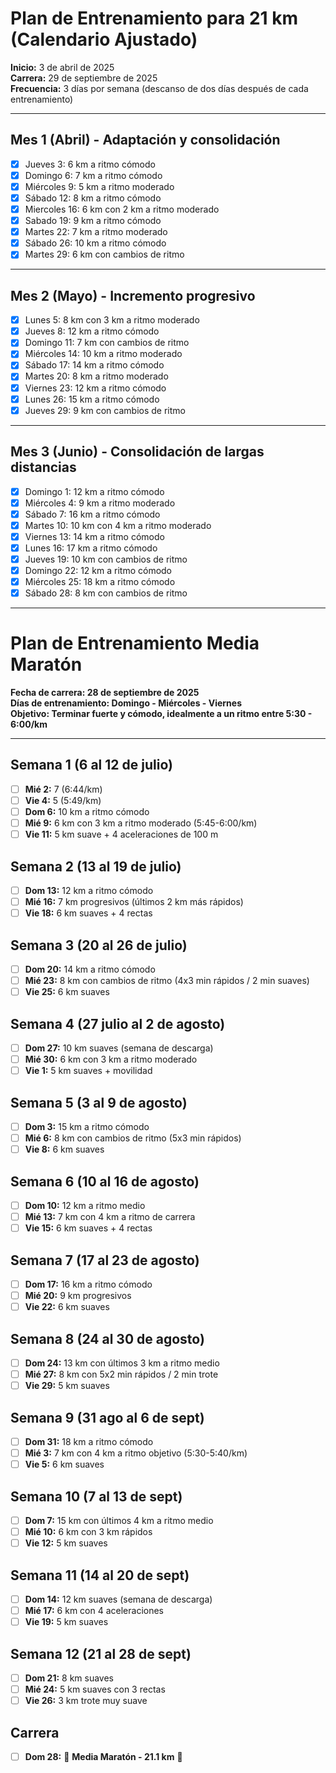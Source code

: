 # Plan de Entrenamiento para 21 km (Calendario Ajustado)

**Inicio:** 3 de abril de 2025  
**Carrera:** 29 de septiembre de 2025  
**Frecuencia:** 3 días por semana (descanso de dos días después de cada entrenamiento)

---

## Mes 1 (Abril) - Adaptación y consolidación
- [x] Jueves 3: 6 km a ritmo cómodo  
- [x] Domingo 6: 7 km a ritmo cómodo  
- [x] Miércoles 9: 5 km a ritmo moderado  
- [x] Sábado 12: 8 km a ritmo cómodo  
- [x] Miercoles 16: 6 km con 2 km a ritmo moderado  
- [x] Sabado 19: 9 km a ritmo cómodo  
- [x] Martes 22: 7 km a ritmo moderado  
- [x] Sábado 26: 10 km a ritmo cómodo
- [x] Martes 29: 6 km con cambios de ritmo

---

## Mes 2 (Mayo) - Incremento progresivo
- [x] Lunes 5: 8 km con 3 km a ritmo moderado  
- [x] Jueves 8: 12 km a ritmo cómodo  
- [x] Domingo 11: 7 km con cambios de ritmo  
- [x] Miércoles 14: 10 km a ritmo moderado  
- [x] Sábado 17: 14 km a ritmo cómodo  
- [x] Martes 20: 8 km a ritmo moderado  
- [x] Viernes 23: 12 km a ritmo cómodo  
- [x] Lunes 26: 15 km a ritmo cómodo  
- [x] Jueves 29: 9 km con cambios de ritmo

---

## Mes 3 (Junio) - Consolidación de largas distancias
- [x] Domingo 1: 12 km a ritmo cómodo  
- [x] Miércoles 4: 9 km a ritmo moderado  
- [x] Sábado 7: 16 km a ritmo cómodo  
- [x] Martes 10: 10 km con 4 km a ritmo moderado  
- [x] Viernes 13: 14 km a ritmo cómodo  
- [x] Lunes 16: 17 km a ritmo cómodo  
- [x] Jueves 19: 10 km con cambios de ritmo  
- [x] Domingo 22: 12 km a ritmo cómodo  
- [x] Miércoles 25: 18 km a ritmo cómodo  
- [x] Sábado 28: 8 km con cambios de ritmo

---

# Plan de Entrenamiento Media Maratón  
**Fecha de carrera: 28 de septiembre de 2025**  
**Días de entrenamiento: Domingo - Miércoles - Viernes**  
**Objetivo: Terminar fuerte y cómodo, idealmente a un ritmo entre 5:30 - 6:00/km**

---

## Semana 1 (6 al 12 de julio)
- [ ] **Mié 2:** 7 (6:44/km) 
- [ ] **Vie 4:** 5 (5:49/km)  
- [ ] **Dom 6:** 10 km a ritmo cómodo  
- [ ] **Mié 9:** 6 km con 3 km a ritmo moderado (5:45-6:00/km)  
- [ ] **Vie 11:** 5 km suave + 4 aceleraciones de 100 m  

## Semana 2 (13 al 19 de julio)
- [ ] **Dom 13:** 12 km a ritmo cómodo  
- [ ] **Mié 16:** 7 km progresivos (últimos 2 km más rápidos)  
- [ ] **Vie 18:** 6 km suaves + 4 rectas  

## Semana 3 (20 al 26 de julio)
- [ ] **Dom 20:** 14 km a ritmo cómodo  
- [ ] **Mié 23:** 8 km con cambios de ritmo (4x3 min rápidos / 2 min suaves)  
- [ ] **Vie 25:** 6 km suaves  

## Semana 4 (27 julio al 2 de agosto)
- [ ] **Dom 27:** 10 km suaves (semana de descarga)  
- [ ] **Mié 30:** 6 km con 3 km a ritmo moderado  
- [ ] **Vie 1:** 5 km suaves + movilidad  

## Semana 5 (3 al 9 de agosto)
- [ ] **Dom 3:** 15 km a ritmo cómodo  
- [ ] **Mié 6:** 8 km con cambios de ritmo (5x3 min rápidos)  
- [ ] **Vie 8:** 6 km suaves  

## Semana 6 (10 al 16 de agosto)
- [ ] **Dom 10:** 12 km a ritmo medio  
- [ ] **Mié 13:** 7 km con 4 km a ritmo de carrera  
- [ ] **Vie 15:** 6 km suaves + 4 rectas  

## Semana 7 (17 al 23 de agosto)
- [ ] **Dom 17:** 16 km a ritmo cómodo  
- [ ] **Mié 20:** 9 km progresivos  
- [ ] **Vie 22:** 6 km suaves  

## Semana 8 (24 al 30 de agosto)
- [ ] **Dom 24:** 13 km con últimos 3 km a ritmo medio  
- [ ] **Mié 27:** 8 km con 5x2 min rápidos / 2 min trote  
- [ ] **Vie 29:** 5 km suaves  

## Semana 9 (31 ago al 6 de sept)
- [ ] **Dom 31:** 18 km a ritmo cómodo  
- [ ] **Mié 3:** 7 km con 4 km a ritmo objetivo (5:30-5:40/km)  
- [ ] **Vie 5:** 6 km suaves  

## Semana 10 (7 al 13 de sept)
- [ ] **Dom 7:** 15 km con últimos 4 km a ritmo medio  
- [ ] **Mié 10:** 6 km con 3 km rápidos  
- [ ] **Vie 12:** 5 km suaves  

## Semana 11 (14 al 20 de sept)
- [ ] **Dom 14:** 12 km suaves (semana de descarga)  
- [ ] **Mié 17:** 6 km con 4 aceleraciones  
- [ ] **Vie 19:** 5 km suaves  

## Semana 12 (21 al 28 de sept)
- [ ] **Dom 21:** 8 km suaves  
- [ ] **Mié 24:** 5 km suaves con 3 rectas  
- [ ] **Vie 26:** 3 km trote muy suave  

## Carrera
- [ ] **Dom 28:** 🎉 **Media Maratón - 21.1 km** 🎉  
